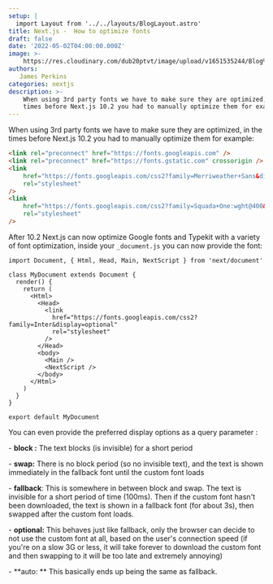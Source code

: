```yaml
---
setup: |
  import Layout from '../../layouts/BlogLayout.astro'
title: Next.js -  How to optimize fonts
draft: false
date: '2022-05-02T04:00:00.000Z'
image: >-
    https://res.cloudinary.com/dub20ptvt/image/upload/v1651535244/Blog%20Posts/Yellow_And_Green_Bold_Money_Blog_Banner_gjpzog.png
authors:
   James Perkins
categories: nextjs
description: >-
    When using 3rd party fonts we have to make sure they are optimized, in the
    times before Next.js 10.2 you had to manually optimize them for example:
---
```


When using 3rd party fonts we have to make sure they are optimized, in the times before Next.js 10.2 you had to manually optimize them for example:

```html
<link rel="preconnect" href="https://fonts.googleapis.com" />
<link rel="preconnect" href="https://fonts.gstatic.com" crossorigin />
<link
    href="https://fonts.googleapis.com/css2?family=Merriweather+Sans&display=swap"
    rel="stylesheet"
/>
<link
    href="https://fonts.googleapis.com/css2?family=Squada+One:wght@400&display=swap"
    rel="stylesheet"
/>
```

After 10.2 Next.js can now optimize Google fonts and Typekit with a variety of font optimization, inside your `_document.js` you can now provide the font:

```
import Document, { Html, Head, Main, NextScript } from 'next/document'

class MyDocument extends Document {
  render() {
    return (
      <Html>
        <Head>
          <link
            href="https://fonts.googleapis.com/css2?family=Inter&display=optional"
            rel="stylesheet"
          />
        </Head>
        <body>
          <Main />
          <NextScript />
        </body>
      </Html>
    )
  }
}

export default MyDocument
```

<newsletter />

You can even provide the preferred display options as a query parameter :

\- **block :** The text blocks (is invisible) for a short period

\- **swap:** There is no block period (so no invisible text), and the text is shown immediately in the fallback font until the custom font loads

\- **fallback**: This is somewhere in between block and swap. The text is invisible for a short period of time (100ms). Then if the custom font hasn't been downloaded, the text is shown in a fallback font (for about 3s), then swapped after the custom font loads.

\- **optional:** This behaves just like fallback, only the browser can decide to not use the custom font at all, based on the user's connection speed (if you're on a slow 3G or less, it will take forever to download the custom font and then swapping to it will be too late and extremely annoying)

\- **auto: ** This basically ends up being the same as fallback.
